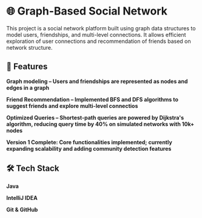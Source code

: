 # 🌐 Graph-Based Social Network
This project is a social network platform built using graph data structures
to model users, friendships, and multi-level connections. It allows efficient
exploration of user connections and recommendation of friends based on network 
structure. 

## 🚀 Features
**Graph modeling – Users and friendships are represented as nodes and edges in a graph**

**Friend Recommendation – Implemented BFS and DFS algorithms to suggest friends and explore multi-level connectios**

**Optimized Queries – Shortest-path queries are powered by Dijkstra's algorithm, reducing query time by 40% on simulated networks with 10k+ nodes**

**Version 1 Complete: Core functionalities implemented; currently expanding scalability and adding community detection features**

## 🛠️ Tech Stack
**Java**

**IntelliJ IDEA**

**Git & GitHub**
